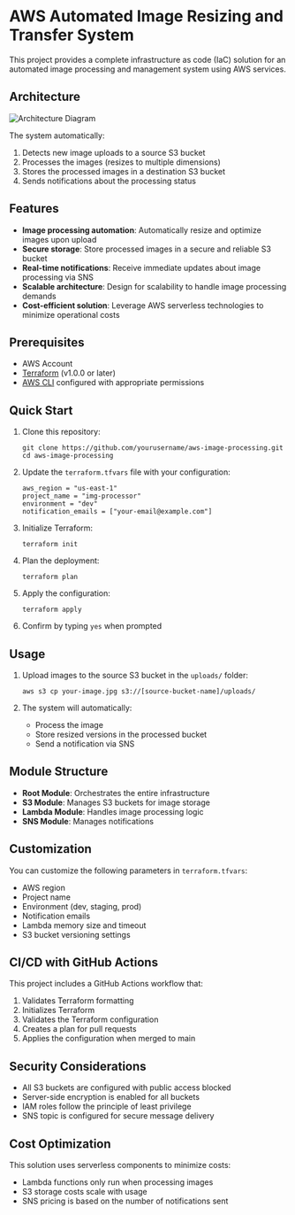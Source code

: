 # AWS Automated Image Resizing and Transfer System

This project provides a complete infrastructure as code (IaC) solution for an automated image processing and management system using AWS services.

## Architecture

![Architecture Diagram](https://via.placeholder.com/800x400?text=Image+Processing+Architecture)

The system automatically:
1. Detects new image uploads to a source S3 bucket
2. Processes the images (resizes to multiple dimensions)
3. Stores the processed images in a destination S3 bucket
4. Sends notifications about the processing status

## Features

- **Image processing automation**: Automatically resize and optimize images upon upload
- **Secure storage**: Store processed images in a secure and reliable S3 bucket
- **Real-time notifications**: Receive immediate updates about image processing via SNS
- **Scalable architecture**: Design for scalability to handle image processing demands
- **Cost-efficient solution**: Leverage AWS serverless technologies to minimize operational costs

## Prerequisites

- AWS Account
- [Terraform](https://www.terraform.io/downloads.html) (v1.0.0 or later)
- [AWS CLI](https://aws.amazon.com/cli/) configured with appropriate permissions

## Quick Start

1. Clone this repository:
   ```
   git clone https://github.com/yourusername/aws-image-processing.git
   cd aws-image-processing
   ```

2. Update the `terraform.tfvars` file with your configuration:
   ```
   aws_region = "us-east-1"
   project_name = "img-processor"
   environment = "dev"
   notification_emails = ["your-email@example.com"]
   ```

3. Initialize Terraform:
   ```
   terraform init
   ```

4. Plan the deployment:
   ```
   terraform plan
   ```

5. Apply the configuration:
   ```
   terraform apply
   ```

6. Confirm by typing `yes` when prompted

## Usage

1. Upload images to the source S3 bucket in the `uploads/` folder:
   ```
   aws s3 cp your-image.jpg s3://[source-bucket-name]/uploads/
   ```

2. The system will automatically:
   - Process the image
   - Store resized versions in the processed bucket
   - Send a notification via SNS

## Module Structure

- **Root Module**: Orchestrates the entire infrastructure
- **S3 Module**: Manages S3 buckets for image storage
- **Lambda Module**: Handles image processing logic
- **SNS Module**: Manages notifications

## Customization

You can customize the following parameters in `terraform.tfvars`:

- AWS region
- Project name
- Environment (dev, staging, prod)
- Notification emails
- Lambda memory size and timeout
- S3 bucket versioning settings

## CI/CD with GitHub Actions

This project includes a GitHub Actions workflow that:

1. Validates Terraform formatting
2. Initializes Terraform
3. Validates the Terraform configuration
4. Creates a plan for pull requests
5. Applies the configuration when merged to main

## Security Considerations

- All S3 buckets are configured with public access blocked
- Server-side encryption is enabled for all buckets
- IAM roles follow the principle of least privilege
- SNS topic is configured for secure message delivery

## Cost Optimization

This solution uses serverless components to minimize costs:
- Lambda functions only run when processing images
- S3 storage costs scale with usage
- SNS pricing is based on the number of notifications sent

